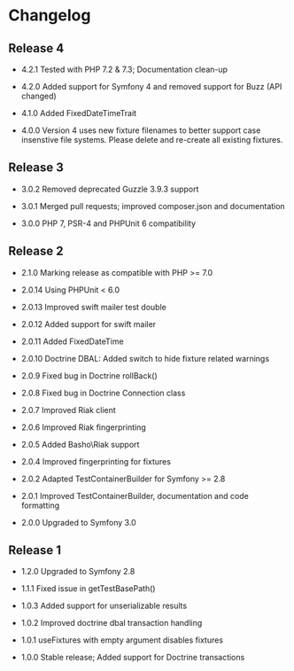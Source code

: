 Changelog
=========

Release 4
---------

* 4.2.1 Tested with PHP 7.2 & 7.3; Documentation clean-up

* 4.2.0 Added support for Symfony 4 and removed support for Buzz (API changed)

* 4.1.0 Added FixedDateTimeTrait

* 4.0.0 Version 4 uses new fixture filenames to better support case insenstive file systems. 
        Please delete and re-create all existing fixtures.

Release 3
---------

* 3.0.2 Removed deprecated Guzzle 3.9.3 support

* 3.0.1 Merged pull requests; improved composer.json and documentation

* 3.0.0 PHP 7, PSR-4 and PHPUnit 6 compatibility

Release 2
---------

* 2.1.0 Marking release as compatible with PHP >= 7.0

* 2.0.14 Using PHPUnit < 6.0

* 2.0.13 Improved swift mailer test double

* 2.0.12 Added support for swift mailer

* 2.0.11 Added FixedDateTime

* 2.0.10 Doctrine DBAL: Added switch to hide fixture related warnings

* 2.0.9 Fixed bug in Doctrine rollBack()

* 2.0.8 Fixed bug in Doctrine Connection class

* 2.0.7 Improved Riak client

* 2.0.6 Improved Riak fingerprinting

* 2.0.5 Added Basho\Riak support

* 2.0.4 Improved fingerprinting for fixtures

* 2.0.2 Adapted TestContainerBuilder for Symfony >= 2.8

* 2.0.1 Improved TestContainerBuilder, documentation and code formatting

* 2.0.0 Upgraded to Symfony 3.0 

Release 1
---------

* 1.2.0 Upgraded to Symfony 2.8

* 1.1.1 Fixed issue in getTestBasePath()

* 1.0.3 Added support for unserializable results

* 1.0.2 Improved doctrine dbal transaction handling

* 1.0.1 useFixtures with empty argument disables fixtures

* 1.0.0 Stable release; Added support for Doctrine transactions